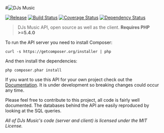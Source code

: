 #![DJs Music](http://static.djs-music.com/img/body/logo.gif)

[![Release](https://img.shields.io/github/release/DJsMusic/DJsMusic-Server.svg?style=flat-square)](https://github.com/DJsMusic/DJsMusic-Server/releases)
[![Build Status](https://img.shields.io/travis/DJsMusic/DJsMusic-Server.svg?style=flat-square)](https://travis-ci.org/DJsMusic/DJsMusic-Server)
[![Coverage Status](https://img.shields.io/coveralls/DJsMusic/DJsMusic-Server.svg?style=flat-square)](https://coveralls.io/r/DJsMusic/DJsMusic-Server?branch=master)
[![Dependency Status](https://www.versioneye.com/user/projects/54e5cc27d1ec573c990006cf/badge.svg?style=flat)](https://www.versioneye.com/user/projects/54e5cc27d1ec573c990006cf)

> DJs Music API, open source as well as the client. **Requires PHP >=5.4.0**

To run the API server you need to install Composer:

```dos
curl -s https://getcomposer.org/installer | php
```

And then install the dependencies:

```dos
php composer.phar install
```

If you want to use this API for your own project check out the [Documentation](https://github.com/DJsMusic/DJsMusic-Client/wiki/API). It is under development so breaking changes could occur any time.

Please feel free to contribute to this project, all code is fairly well documented. The databases behind the API are easily reproduced by looking at the SQL queries.

*All of DJs Music's code (server and client) is licensed under the MIT License.*
